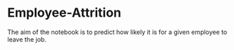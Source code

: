 # Employee-Attrition
The aim of the notebook is to predict how likely it is for a given employee to leave the job.
